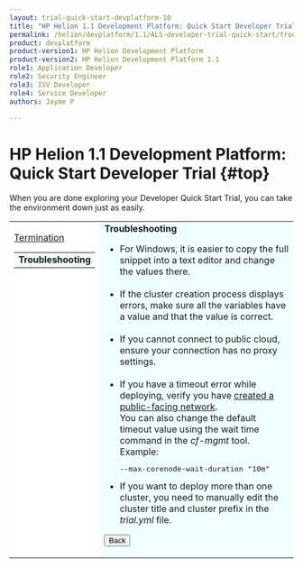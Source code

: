 ```yaml
---
layout: trial-quick-start-devplatform-10
title: "HP Helion 1.1 Development Platform: Quick Start Developer Trial Troubleshooting"
permalink: /helion/devplatform/1.1/ALS-developer-trial-quick-start/troubleshooting
product: devplatform
product-version1: HP Helion Development Platform
product-version2: HP Helion Development Platform 1.1
role1: Application Developer
role2: Security Engineer
role3: ISV Developer 
role4: Service Developer
authors: Jayme P

---
```

<!--PUBLISHED-->

<script>
function PageRefresh {
onLoad="window.refresh"
}
PageRefresh();
</script>

# HP Helion 1.1 Development Platform: Quick Start Developer Trial {#top}

 When you are done exploring your Developer Quick Start Trial, you can take the environment down just as easily.


<table style="background-color: #FFF; vertical-align:top;">
<tr style="padding: 0;">
<td style="vertical-align:top;">
<p>

<p>
<a href="http://15.184.32.138/helion/devplatform/1.1/ALS-developer-trial-quick-start/6">Termination</a></p>
<p>
  <table border="0" style="background-color: #FFF;">
   <tr>
   <td style="background-color: #F0FFFF;">
    <b> Troubleshooting</b>
   </td>
   </tr>
   </table>
</p>
</td>

<td style="background-color: #F0FFFF; vertical-align: top;"><b>Troubleshooting</b>

<ul>
<li>For Windows, it is easier to copy the full snippet into a text editor and change the values there.</li><br /> 
<li>If the cluster creation process displays errors, make sure all the variables have a value and that the value is correct.</li><br />
<li>If you cannot connect to public cloud, ensure your connection has no proxy settings.</li><br />
<li>If you have a timeout error while deploying, verify you have <a href="https://community.hpcloud.com/article/how-create-or-delete-network#create" target="_blank";>created a public-facing network</a>. <br />You can also change the default timeout value using the wait time command in the <i>cf-mgmt</i> tool. Example: <pre>--max-corenode-wait-duration "10m"</pre></li>
<li>If you want to deploy more than one cluster, you need to manually edit the cluster title and cluster prefix in the <i>trial.yml</i> file.</li>

</ul>

<p><p><input type="button" value="Back" onclick="history.back(-1)" /></p></p>
</td>
</tr>
</table>